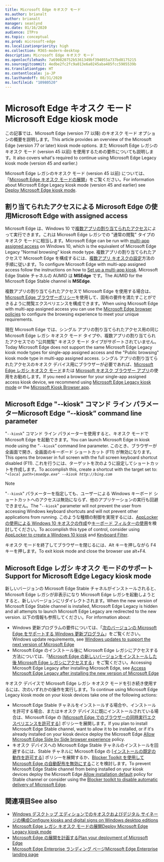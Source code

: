 ```yaml
---
title: Microsoft Edge キオスク モード
ms.author: brianalt
author: brianalt
manager: seanlynd
ms.date: 01/16/2020
audience: ITPro
ms.topic: conceptual
ms.prod: microsoft-edge
ms.localizationpriority: high
ms.collection: M365-modern-desktop
description: Microsoft Edge キオスク モード
ms.openlocfilehash: 7a690820752b5361349bf394055a737bd8175215
ms.sourcegitcommit: 4edbe2fc2fc9a013e6a0245aba485fcc5905539b
ms.translationtype: HT
ms.contentlocale: ja-JP
ms.lasthandoff: 08/31/2020
ms.locfileid: "10980520"
---
```

# <span data-ttu-id="e7511-103">Microsoft Edge キオスク モード</span><span class="sxs-lookup"><span data-stu-id="e7511-103">Microsoft Edge kiosk mode</span></span>

<span data-ttu-id="e7511-104">この記事では、Microsoft Edge (version 77 以降) のキオスク モード オプションの概要を説明します。</span><span class="sxs-lookup"><span data-stu-id="e7511-104">This article provides an overview of the Microsoft Edge (version 77 or later) kiosk mode options.</span></span> <span data-ttu-id="e7511-105">また Microsoft Edge レガシのキオスク モード (version 45 以前) を使用するための要件についても説明します。</span><span class="sxs-lookup"><span data-stu-id="e7511-105">It also covers what's required to continue using Microsoft Edge Legacy kiosk mode (version 45 and earlier.)</span></span>

<span data-ttu-id="e7511-106">Microsoft Edge レガシのキオスク モード (version 45 以前) については、「[Microsoft Edge キオスク モードの展開](https://aka.ms/edgekioskmode)」をご覧ください。</span><span class="sxs-lookup"><span data-stu-id="e7511-106">For information about Microsoft Edge Legacy kiosk mode (version 45 and earlier) see [Deploy Microsoft Edge kiosk mode](https://aka.ms/edgekioskmode).</span></span>

## <span data-ttu-id="e7511-107">割り当てられたアクセスによる Microsoft Edge の使用</span><span class="sxs-lookup"><span data-stu-id="e7511-107">Microsoft Edge with assigned access</span></span>

<span data-ttu-id="e7511-108">Microsoft Edge は、Windows 10 で[複数アプリの割り当てられたアクセス](https://docs.microsoft.com/windows/configuration/lock-down-windows-10-to-specific-apps)によって実行できます。これは Microsoft Edge レガシでの "通常の閲覧" タイプのキオスク モードに相当します。</span><span class="sxs-lookup"><span data-stu-id="e7511-108">Microsoft Edge can be run with [multi-app assigned access](https://docs.microsoft.com/windows/configuration/lock-down-windows-10-to-specific-apps) on Windows 10, which is the equivalent of Microsoft Edge Legacy "Normal browsing” kiosk mode type.</span></span> <span data-ttu-id="e7511-109">複数アプリの割り当てられたアクセスで Microsoft Edge を構成するには、[複数アプリ キオスクの設定](https://docs.microsoft.com/windows/configuration/lock-down-windows-10-to-specific-apps)方法の手順に従います。</span><span class="sxs-lookup"><span data-stu-id="e7511-109">To configure Microsoft Edge with multi-app assigned access follow the instructions on how to [Set up a multi-app kiosk](https://docs.microsoft.com/windows/configuration/lock-down-windows-10-to-specific-apps).</span></span> <span data-ttu-id="e7511-110">Microsoft Edge Stable チャネルの AUMID は **MSEdge** です。</span><span class="sxs-lookup"><span data-stu-id="e7511-110">The AUMID for the Microsoft Edge Stable channel is **MSEdge**.</span></span>

<span data-ttu-id="e7511-111">複数アプリの割り当てられたアクセスで Microsoft Edge を使用する場合は、[Microsoft Edge ブラウザーポリシー](microsoft-edge-policies.md)を使用して、固有の要件を満たすことができるように閲覧エクスペリエンスを構成できます。</span><span class="sxs-lookup"><span data-stu-id="e7511-111">When using Microsoft Edge with multi-app assigned access you can use the [Microsoft Edge browser policies](microsoft-edge-policies.md) to configure the browsing experience to meet your unique requirements.</span></span>

<span data-ttu-id="e7511-112">現在 Microsoft Edge では、シングル アプリの割り当てられたアクセス用の同じ Microsoft Edge レガシ キオスク モード タイプや、複数アプリの割り当てられたアクセスでの "公共閲覧" キオスク モード タイプがサポートされていません。</span><span class="sxs-lookup"><span data-stu-id="e7511-112">Today Microsoft Edge does not support the same Microsoft Edge Legacy kiosk mode types for single-app assigned access and the "Public browsing" kiosk mode type in multi-app assigned access.</span></span> <span data-ttu-id="e7511-113">シングル アプリの割り当てられたアクセスのキオスク デバイス用にブラウザーが必要であれば、[Microsoft Edge レガシ キオスク モード](https://aka.ms/edgekioskmode)または [Microsoft キオスク ブラウザー アプリ](https://www.microsoft.com/p/kiosk-browser/9ngb5s5xg2kp?activetab=pivot:overviewtab)の使用をお勧めします。</span><span class="sxs-lookup"><span data-stu-id="e7511-113">If you need a browser for your single-app assigned access kiosk device, we recommend using [Microsoft Edge Legacy kiosk mode](https://aka.ms/edgekioskmode) or the [Microsoft Kiosk Browser app](https://www.microsoft.com/p/kiosk-browser/9ngb5s5xg2kp?activetab=pivot:overviewtab).</span></span> 

## <span data-ttu-id="e7511-114">Microsoft Edge "--kiosk" コマンド ライン パラメーター</span><span class="sxs-lookup"><span data-stu-id="e7511-114">Microsoft Edge “--kiosk” command line parameter</span></span>

<span data-ttu-id="e7511-115">"`--kiosk`" コマンド ライン パラメーターを使用すると、キオスク モードで Microsoft Edge を起動できます。</span><span class="sxs-lookup"><span data-stu-id="e7511-115">You can launch Microsoft Edge in kiosk mode using the “`--kiosk`” command line parameter.</span></span> <span data-ttu-id="e7511-116">このとき、ブラウザーが全画面で開き、全画面のキーボード ショートカット (F11) が無効になります。</span><span class="sxs-lookup"><span data-stu-id="e7511-116">This opens the browser in full screen with the full screen keyboard shortcut disabled (F11).</span></span> <span data-ttu-id="e7511-117">これを行うには、ターゲットを次のように設定してショートカットを作成します。</span><span class="sxs-lookup"><span data-stu-id="e7511-117">To accomplish this, create a shortcut with the target set to:</span></span><br>
*`"<local path>\msedge.exe" --kiosk http://bing.com`*

> [!NOTE]
> <span data-ttu-id="e7511-118">"`--kiosk`" パラメーターを指定しても、ユーザーによる Windows キーボード ショートカットへのアクセスは無効にならず、他のアプリケーションの実行も回避できません。</span><span class="sxs-lookup"><span data-stu-id="e7511-118">The "`--kiosk`" parameter will not prevent the user from accessing Windows keyboard shortcuts and will not prevent other applications from running.</span></span> <span data-ttu-id="e7511-119">このような種類の制御を実現するには、[AppLocker の使用による Windows 10 キオスクの作成](https://docs.microsoft.com/windows/configuration/lock-down-windows-10-applocker)や[キーボード フィルターの使用](https://docs.microsoft.com/windows-hardware/customize/enterprise/keyboardfilter)を検討してください。</span><span class="sxs-lookup"><span data-stu-id="e7511-119">To accomplish this type of control, consider using [AppLocker to create a Windows 10 kiosk](https://docs.microsoft.com/windows/configuration/lock-down-windows-10-applocker) and [Keyboard Filter](https://docs.microsoft.com/windows-hardware/customize/enterprise/keyboardfilter).</span></span>

<span data-ttu-id="e7511-120">キオスク モードを終了してブラウザーを閉じるには、Alt キーを押しながら F4 キーを押します。</span><span class="sxs-lookup"><span data-stu-id="e7511-120">To exit kiosk mode and close the browser use alt+F4.</span></span>

## <span data-ttu-id="e7511-121">Microsoft Edge レガシ キオスク モードのサポート</span><span class="sxs-lookup"><span data-stu-id="e7511-121">Support for Microsoft Edge Legacy kiosk mode</span></span>

<span data-ttu-id="e7511-122">新しいバージョンの Microsoft Edge Stable チャネルがインストールされると、Microsoft Edge レガシが非表示になり Microsoft Edge レガシを起動しようとすると、新しいバージョンにリダイレクトされます。</span><span class="sxs-lookup"><span data-stu-id="e7511-122">When the new version of Microsoft Edge Stable channel is installed, Microsoft Edge Legacy is hidden and all attempts to launch Microsoft Edge Legacy are redirected to the new version.</span></span> <span data-ttu-id="e7511-123">以下の情報も参照してください。</span><span class="sxs-lookup"><span data-stu-id="e7511-123">For information about:</span></span>

- <span data-ttu-id="e7511-124">Windows 更新プログラムの要件については、「[次のバージョンの Microsoft Edge をサポートする Windows 更新プログラム](microsoft-edge-sysupdate-windows-updates.md)」をご覧ください。</span><span class="sxs-lookup"><span data-stu-id="e7511-124">Windows update requirements, see [Windows updates to support the next version of Microsoft Edge](microsoft-edge-sysupdate-windows-updates.md)</span></span> 
- <span data-ttu-id="e7511-125">Microsoft Edge のインストール後に Microsoft Edge レガシにアクセスする方法については、「[Microsoft Edge の新しいバージョンをインストールした後 Microsoft Edge レガシにアクセスする](microsoft-edge-sysupdate-access-old-edge.md)」をご覧ください。</span><span class="sxs-lookup"><span data-stu-id="e7511-125">Accessing Microsoft Edge Legacy after installing Microsoft Edge,  see [Access Microsoft Edge Legacy after installing the new version of Microsoft Edge](microsoft-edge-sysupdate-access-old-edge.md)</span></span>
 
<span data-ttu-id="e7511-126">キオスク デバイスで Microsoft Edge レガシ キオスク モードを引き続き使用するには、次のいずれかの操作を実行します。</span><span class="sxs-lookup"><span data-stu-id="e7511-126">To continue using Microsoft Edge Legacy kiosk mode on your kiosk devices take one of the following actions:</span></span> 

- <span data-ttu-id="e7511-127">Microsoft Edge Stable チャネルをインストールする場合や、インストールを許可する場合、またはキオスク デバイスに既にインストールされている場合は、Microsoft Edge の [[Microsoft Edge でのブラウザーの同時実行エクスペリエンスを許可する]](https://docs.microsoft.com/deployedge/microsoft-edge-update-policies#allowsxs) ポリシーを展開します。</span><span class="sxs-lookup"><span data-stu-id="e7511-127">If you plan to install Microsoft Edge Stable channel, want to allow it to be installed, or if it's already installed on your kiosk device deploy the Microsoft Edge [Allow Microsoft Edge Side by Side browser experience](https://docs.microsoft.com/deployedge/microsoft-edge-update-policies#allowsxs) policy.</span></span>
- <span data-ttu-id="e7511-128">キオスク デバイスへの Microsoft Edge Stable チャネルのインストールを回避するには、Stable チャネルに Microsoft Edge の [[インストールの既定の動作を許可する]](https://docs.microsoft.com/deployedge/microsoft-edge-update-policies#allow-installation-default) ポリシーを展開するか、[Blocker Toolkit を使用して Microsoft Edge の自動配布を無効にする](microsoft-edge-blocker-toolkit.md)ことを検討します。</span><span class="sxs-lookup"><span data-stu-id="e7511-128">To prevent Microsoft Edge Stable channel from being installed on your kiosk devices deploy the Microsoft Edge [Allow installation default](https://docs.microsoft.com/deployedge/microsoft-edge-update-policies#allow-installation-default) policy for Stable channel or consider using the [Blocker toolkit to disable automatic delivery of Microsoft Edge](microsoft-edge-blocker-toolkit.md).</span></span> 

## <span data-ttu-id="e7511-129">関連項目</span><span class="sxs-lookup"><span data-stu-id="e7511-129">See also</span></span>

- [<span data-ttu-id="e7511-130">Windows デスクトップ エディションでのキオスクおよびデジタル サイネージの構成</span><span class="sxs-lookup"><span data-stu-id="e7511-130">Configure kiosks and digital signs on Windows desktop editions</span></span>](https://docs.microsoft.com/windows/configuration/kiosk-methods)
- [<span data-ttu-id="e7511-131">Microsoft Edge レガシ キオスク モードの展開</span><span class="sxs-lookup"><span data-stu-id="e7511-131">Deploy Microsoft Edge Legacy kiosk mode</span></span>](https://aka.ms/edgekioskmode) 
- [<span data-ttu-id="e7511-132">Microsoft Edge の展開を計画する</span><span class="sxs-lookup"><span data-stu-id="e7511-132">Plan your deployment of Microsoft Edge</span></span>](deploy-edge-plan-deployment.md)
- [<span data-ttu-id="e7511-133">Microsoft Edge Enterprise ランディング ページ</span><span class="sxs-lookup"><span data-stu-id="e7511-133">Microsoft Edge Enterprise landing page</span></span>](https://aka.ms/EdgeEnterprise)
